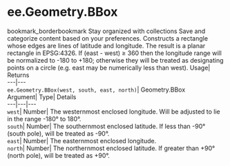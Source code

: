 
#  ee.Geometry.BBox
bookmark_borderbookmark Stay organized with collections  Save and categorize content based on your preferences. 
Constructs a rectangle whose edges are lines of latitude and longitude. 
The result is a planar rectangle in EPSG:4326.
If (east - west) ≥ 360 then the longitude range will be normalized to -180 to
+180; otherwise they will be treated as designating points on a circle (e.g. east may be numerically less than west).
Usage| Returns  
---|---  
`ee.Geometry.BBox(west, south, east, north)`| Geometry.BBox  
Argument| Type| Details  
---|---|---  
`west`| Number| The westernmost enclosed longitude. Will be adjusted to lie in the range -180° to 180°.  
`south`| Number| The southernmost enclosed latitude. If less than -90° (south pole), will be treated as -90°.  
`east`| Number| The easternmost enclosed longitude.  
`north`| Number| The northernmost enclosed latitude. If greater than +90° (north pole), will be treated as +90°.  
